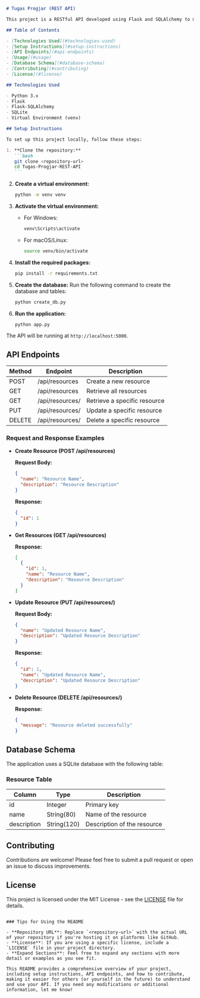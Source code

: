 ````markdown
# Tugas Progjar (REST API)

This project is a RESTful API developed using Flask and SQLAlchemy to manage resources. The API allows users to create, read, update, and delete resources, providing a simple interface for resource management.

## Table of Contents

- [Technologies Used](#technologies-used)
- [Setup Instructions](#setup-instructions)
- [API Endpoints](#api-endpoints)
- [Usage](#usage)
- [Database Schema](#database-schema)
- [Contributing](#contributing)
- [License](#license)

## Technologies Used

- Python 3.x
- Flask
- Flask-SQLAlchemy
- SQLite
- Virtual Environment (venv)

## Setup Instructions

To set up this project locally, follow these steps:

1. **Clone the repository:**
   ```bash
   git clone <repository-url>
   cd Tugas-Progjar-REST-API
   ```
````

2. **Create a virtual environment:**

   ```bash
   python -m venv venv
   ```

3. **Activate the virtual environment:**

   - For Windows:

     ```bash
     venv\Scripts\activate
     ```

   - For macOS/Linux:
     ```bash
     source venv/bin/activate
     ```

4. **Install the required packages:**

   ```bash
   pip install -r requirements.txt
   ```

5. **Create the database:**
   Run the following command to create the database and tables:

   ```bash
   python create_db.py
   ```

6. **Run the application:**
   ```bash
   python app.py
   ```

The API will be running at `http://localhost:5000`.

## API Endpoints

| Method | Endpoint            | Description                  |
| ------ | ------------------- | ---------------------------- |
| POST   | /api/resources      | Create a new resource        |
| GET    | /api/resources      | Retrieve all resources       |
| GET    | /api/resources/<id> | Retrieve a specific resource |
| PUT    | /api/resources/<id> | Update a specific resource   |
| DELETE | /api/resources/<id> | Delete a specific resource   |

### Request and Response Examples

- **Create Resource (POST /api/resources)**

  **Request Body:**

  ```json
  {
    "name": "Resource Name",
    "description": "Resource Description"
  }
  ```

  **Response:**

  ```json
  {
    "id": 1
  }
  ```

- **Get Resources (GET /api/resources)**

  **Response:**

  ```json
  [
    {
      "id": 1,
      "name": "Resource Name",
      "description": "Resource Description"
    }
  ]
  ```

- **Update Resource (PUT /api/resources/<id>)**

  **Request Body:**

  ```json
  {
    "name": "Updated Resource Name",
    "description": "Updated Resource Description"
  }
  ```

  **Response:**

  ```json
  {
    "id": 1,
    "name": "Updated Resource Name",
    "description": "Updated Resource Description"
  }
  ```

- **Delete Resource (DELETE /api/resources/<id>)**

  **Response:**

  ```json
  {
    "message": "Resource deleted successfully"
  }
  ```

## Database Schema

The application uses a SQLite database with the following table:

### Resource Table

| Column      | Type        | Description                 |
| ----------- | ----------- | --------------------------- |
| id          | Integer     | Primary key                 |
| name        | String(80)  | Name of the resource        |
| description | String(120) | Description of the resource |

## Contributing

Contributions are welcome! Please feel free to submit a pull request or open an issue to discuss improvements.

## License

This project is licensed under the MIT License - see the [LICENSE](LICENSE) file for details.

```

### Tips for Using the README

- **Repository URL**: Replace `<repository-url>` with the actual URL of your repository if you're hosting it on platforms like GitHub.
- **License**: If you are using a specific license, include a `LICENSE` file in your project directory.
- **Expand Sections**: Feel free to expand any sections with more detail or examples as you see fit.

This README provides a comprehensive overview of your project, including setup instructions, API endpoints, and how to contribute, making it easier for others (or yourself in the future) to understand and use your API. If you need any modifications or additional information, let me know!
```

